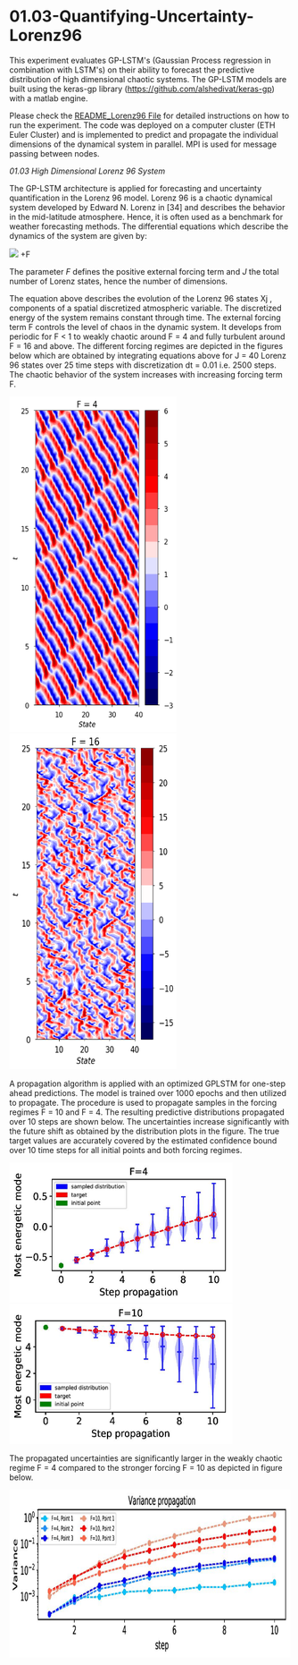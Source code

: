 # 01.03-Quantifying-Uncertainty-Lorenz96

This experiment evaluates GP-LSTM's (Gaussian Process regression in combination with LSTM's) on their ability to forecast the predictive distribution of high dimensional chaotic systems.
The GP-LSTM models are built using the keras-gp library (https://github.com/alshedivat/keras-gp) with a matlab engine.

Please check the [README_Lorenz96 File](README_Lorenz96.docx) for detailed instructions on how to run the experiment.
The code was deployed on a computer cluster (ETH Euler Cluster) and is implemented to predict and propagate the individual dimensions of the dynamical system in parallel. MPI is used for message passing between nodes.

*01.03 High Dimensional Lorenz 96 System*

The GP-LSTM architecture is applied for forecasting and uncertainty quantification in the Lorenz 96 model. Lorenz 96 is a chaotic dynamical system developed by Edward N. Lorenz in [34] and describes the behavior in the mid-latitude atmosphere.
Hence, it is often used as a benchmark for weather forecasting methods. 
The differential equations which describe the dynamics of the system
are given by:

<img src="https://render.githubusercontent.com/render/math?math=\frac{\partial X_{j}}{\partial t} \ = \left(X_{j+1}-X_{j-2}\right)X_{j-1}-X_{j}"> +F

The parameter *F* defines the positive external forcing term and *J* the total number of Lorenz states, hence the number of dimensions.

The equation above describes the evolution of the Lorenz 96 states Xj
, components of a spatial discretized atmospheric variable. The discretized energy of the
system remains constant through time. The external forcing term F controls the level of chaos in the dynamic system. It
develops from periodic for F < 1 to weakly chaotic around F = 4 and fully
turbulent around F = 16 and above. The different forcing regimes are depicted in the figures below which are obtained by integrating equations above for J = 40 Lorenz
96 states over 25 time steps with discretization dt = 0.01 i.e. 2500 steps. The
chaotic behavior of the system increases with increasing forcing term F.

<img src="./Figures/Plot_X_F4_40_test.png" width="300" height="600"> <img src="./Figures/Plot_X_F16_40_test.png" width="300" height="600">


A propagation algorithm is applied with an optimized GPLSTM for one-step ahead predictions. The model is trained over 1000 epochs
and then utilized to propagate. The procedure is used to propagate samples in
the forcing regimes F = 10 and F = 4. The resulting predictive distributions
propagated over 10 steps are shown below.
The uncertainties increase significantly with the future shift as obtained by the
distribution plots in the figure. The true target values are accurately
covered by the estimated confidence bound over 10 time steps for all initial points
and both forcing regimes.

<img src="./Figures/L96_violin_inputmode_20_F4.jpg" width="400" height="250" > <img src="./Figures/L96_violin_inputmode_20_F10_1.jpg" width="400" height="250">

The propagated uncertainties are significantly larger
in the weakly chaotic regime F = 4 compared to the stronger forcing F = 10 as
depicted in figure below.

<img src="./Figures/L96_variance_inputmodes.jpg" width="800" height="300"> 